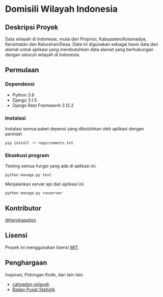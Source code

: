 # Domisili Wilayah Indonesia

## Deskripsi Proyek

Data wilayah di Indonesia, mulai dari Propinsi, Kabupaten/Kotamadya, Kecematan dan Kelurahan/Desa. Data ini digunakan
sebagai basis data dari alamat untuk aplikasi yang membutuhkan data alamat yang berhubungan dengan seluruh wilayah di
Indonesia.

## Permulaan

### Dependensi

* Python 3.8
* Django 3.1.5
* Django Rest Framework 3.12.2

### Instalasi

Instalasi semua paket depensi yang dibutuhkan oleh aplikasi dengan perintah

```
pip install -r requirements.txt
```

### Eksekusi program

Testing semua fungsi yang ada di aplikasi ini.

```
python manage.py test
```

Menjalankan server api dari aplikasi ini.

```
python manage.py runserver
```

## Kontributor

[@hendrapaiton](https://github.com/hendrapaiton/)

## Lisensi

Proyek ini menggunakan lisensi [MIT](LICENSES).

## Penghargaan

Inspirasi, Potongan Kode, dan lain-lain

* [cahyadsn-wilayah](https://github.com/cahyadsn/wilayah)
* [Badan Pusat Statistik](https://sig-dev.bps.go.id/webgis/pencariankodenama)
